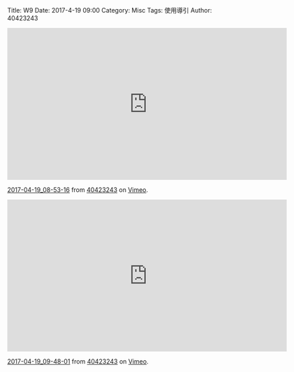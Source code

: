 Title: W9
Date: 2017-4-19 09:00
Category: Misc
Tags: 使用導引
Author: 40423243


<section>
<!-- 導入 Brython 標準程式庫 -->
 
<script type="text/javascript" src="https://cdn.rawgit.com/brython-dev/brython/master/www/src/brython_dist.js">
</script>
 
<!-- 啟動 Brython -->
 
<script>
window.onload=function(){
brython(1);
}
</script>
 
<!-- 以下實際利用  Brython 畫四連桿 trace point 路徑-->
 
<canvas id="fourbar" width="600" height="600"></canvas>
 
<div id="container1"></div>
 
<script type="text/python3">
from browser import document as doc
from browser import html
import math
# 準備繪圖畫布
canvas = doc["fourbar"]
container1 = doc['container1']
ctx = canvas.getContext("2d")
 
fourbar_data = open("./../data/midterm8.csv").read()
fourbar_list = fourbar_data.splitlines()
#container1 <= fourbar_list[0]
# 以下可以利用 ctx 物件進行畫圖
# 先畫一條直線
ctx.beginPath()
# 設定線的寬度為 1 個單位
ctx.lineWidth = 1
# 利用 transform 將 y 座標反轉, 且 offset canvas.height
# (X scale, X skew, Y skew, Y scale, X offset, Y offset)
# 配合圖形位置進行座標轉換
ctx.transform(1, 0, 0, -1, canvas.width/2+250, canvas.height/2+100)
# 畫出 x 與 y 座標線
# 各座標值放大 4 倍
ratio = 4
ctx.moveTo(0, 0)
ctx.lineTo(-30*ratio, 0)
start_point = fourbar_list[0].split(",")
ctx.moveTo(float(start_point[0])*ratio, float(start_point[1])*ratio)
count = 0
for data in fourbar_list[1:]:
    point = data.split(",")
    #count = count + 1
    #container1 <= str(count) + ":" + point[0] + "," + point[1]
    #container1 <= html.BR()
    ctx.lineTo(float(point[0])*ratio, float(point[1])*ratio)
# 設定顏色為藍色, 也可以使用 "rgb(0, 0, 255)" 字串設定顏色值
ctx.strokeStyle = "blue"
# 實際執行畫線
ctx.stroke()
ctx.closePath()
</script>

</section>

<p><iframe src="https://player.vimeo.com/video/213773873" width="640" height="347" frameborder="0" webkitallowfullscreen mozallowfullscreen allowfullscreen></iframe>
<p><a href="https://vimeo.com/213773873">2017-04-19_08-53-16</a> from <a href="https://vimeo.com/user45620934">40423243</a> on <a href="https://vimeo.com">Vimeo</a>.</p>

<p><iframe src="https://player.vimeo.com/video/213781332" width="640" height="347" frameborder="0" webkitallowfullscreen mozallowfullscreen allowfullscreen></iframe>
<p><a href="https://vimeo.com/213781332">2017-04-19_09-48-01</a> from <a href="https://vimeo.com/user45620934">40423243</a> on <a href="https://vimeo.com">Vimeo</a>.</p>
